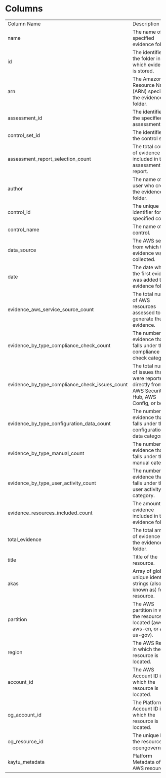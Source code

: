 # Columns  

<table>
	<tr><td>Column Name</td><td>Description</td></tr>
	<tr><td>name</td><td>The name of the specified evidence folder.</td></tr>
	<tr><td>id</td><td>The identifier for the folder in which evidence is stored.</td></tr>
	<tr><td>arn</td><td>The Amazon Resource Name (ARN) specifying the evidence folder.</td></tr>
	<tr><td>assessment_id</td><td>The identifier for the specified assessment.</td></tr>
	<tr><td>control_set_id</td><td>The identifier for the control set.</td></tr>
	<tr><td>assessment_report_selection_count</td><td>The total count of evidence included in the assessment report.</td></tr>
	<tr><td>author</td><td>The name of the user who created the evidence folder.</td></tr>
	<tr><td>control_id</td><td>The unique identifier for the specified control.</td></tr>
	<tr><td>control_name</td><td>The name of the control.</td></tr>
	<tr><td>data_source</td><td>The AWS service from which the evidence was collected.</td></tr>
	<tr><td>date</td><td>The date when the first evidence was added to the evidence folder.</td></tr>
	<tr><td>evidence_aws_service_source_count</td><td>The total number of AWS resources assessed to generate the evidence.</td></tr>
	<tr><td>evidence_by_type_compliance_check_count</td><td>The number of evidence that falls under the compliance check category.</td></tr>
	<tr><td>evidence_by_type_compliance_check_issues_count</td><td>The total number of issues that were reported directly from AWS Security Hub, AWS Config, or both.</td></tr>
	<tr><td>evidence_by_type_configuration_data_count</td><td>The number of evidence that falls under the configuration data category.</td></tr>
	<tr><td>evidence_by_type_manual_count</td><td>The number of evidence that falls under the manual category.</td></tr>
	<tr><td>evidence_by_type_user_activity_count</td><td>The number of evidence that falls under the user activity category.</td></tr>
	<tr><td>evidence_resources_included_count</td><td>The amount of evidence included in the evidence folder.</td></tr>
	<tr><td>total_evidence</td><td>The total amount of evidence in the evidence folder.</td></tr>
	<tr><td>title</td><td>Title of the resource.</td></tr>
	<tr><td>akas</td><td>Array of globally unique identifier strings (also known as) for the resource.</td></tr>
	<tr><td>partition</td><td>The AWS partition in which the resource is located (aws, aws-cn, or aws-us-gov).</td></tr>
	<tr><td>region</td><td>The AWS Region in which the resource is located.</td></tr>
	<tr><td>account_id</td><td>The AWS Account ID in which the resource is located.</td></tr>
	<tr><td>og_account_id</td><td>The Platform Account ID in which the resource is located.</td></tr>
	<tr><td>og_resource_id</td><td>The unique ID of the resource in opengovernance.</td></tr>
	<tr><td>kaytu_metadata</td><td>Platform Metadata of the AWS resource.</td></tr>
</table>